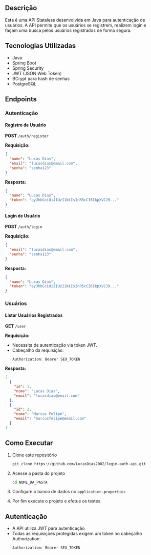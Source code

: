 ## Descrição
Esta é uma API Stateless desenvolvida em Java para autenticação de usuários. A API permite que os usuários se registrem, realizem login e façam uma busca pelos usuários registrados de forma segura.

## Tecnologias Utilizadas
- Java
- Spring Boot
- Spring Security
- JWT (JSON Web Token)
- BCrypt para hash de senhas
- PostgreSQL

## Endpoints

### Autenticação

#### Registro de Usuário
**POST** `/auth/register`

**Requisição:**
```json
{
  "name": "Lucas Dias",
  "email": "lucasdias@email.com",
  "senha": "senha123"
}
```

**Resposta:**
```json
{
  "name": "Lucas Dias",
  "token": "eyJhbGciOiJIUzI1NiIsInR5cCI6IkpXVCJ9..."
}
```

#### Login de Usuário
**POST** `/auth/login`

**Requisição:**
```json
{
  "email": "lucasdias@email.com",
  "senha": "senha123"
}
```

**Resposta:**
```json
{
  "name": "Lucas Dias",
  "token": "eyJhbGciOiJIUzI1NiIsInR5cCI6IkpXVCJ9..."
}
```

### Usuários

#### Listar Usuários Registrados
**GET** `/user`

**Requisição:**
- Necessita de autenticação via token JWT.
- Cabeçalho da requisição:
  ```
  Authorization: Bearer SEU_TOKEN
  ```

**Resposta:**
```json
[
  {
    "id": 1,
    "nome": "Lucas Dias",
    "email": "lucasdias@email.com"
  },
  {
    "id": 2,
    "nome": "Marcus Felipe",
    "email": "marcusfelipe@email.com"
  }
]
```

## Como Executar
1. Clone este repositório
   ```sh
   git clone https://github.com/LucasDias2002/login-auth-api.git
   ```
2. Acesse a pasta do projeto
   ```sh
   cd NOME_DA_PASTA
   ```
3. Configure o banco de dados no `application.properties`
   
4. Por fim execute o projeto e efetue os testes.

## Autenticação
- A API utiliza JWT para autenticação
- Todas as requisições protegidas exigem um token no cabeçalho Authorization:
  ```
  Authorization: Bearer SEU_TOKEN
  ```
